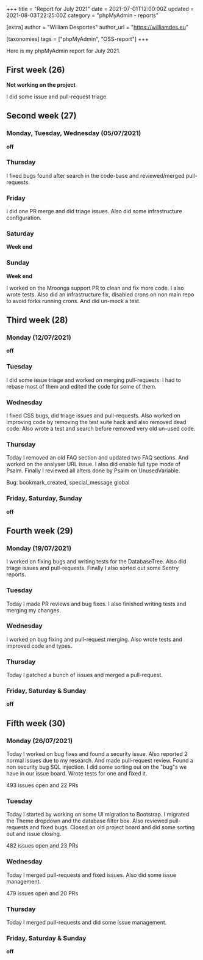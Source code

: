 +++
title = "Report for July 2021"
date = 2021-07-01T12:00:00Z
updated = 2021-08-03T22:25:00Z
category = "phpMyAdmin - reports"

[extra]
author = "William Desportes"
author_url = "https://williamdes.eu"

[taxonomies]
tags = ["phpMyAdmin", "OSS-report"]
+++

Here is my phpMyAdmin report for July 2021.

<!-- more -->

## First week (26)

__Not working on the project__

I did some issue and pull-request triage.

## Second week (27)

### Monday, Tuesday, Wednesday (05/07/2021)

__off__

### Thursday

I fixed bugs found after search in the code-base and reviewed/merged pull-requests.

### Friday

I did one PR merge and did triage issues. Also did some infrastructure configuration.

### Saturday

__Week end__

### Sunday

__Week end__

I worked on the Mroonga support PR to clean and fix more code. I also wrote tests.
Also did an infrastructure fix, disabled crons on non main repo to avoid forks running crons.
And did un-mock a test.

## Third week (28)

### Monday (12/07/2021)

__off__

### Tuesday

I did some issue triage and worked on merging pull-requests.
I had to rebase most of them and edited the code for some of them.

### Wednesday

I fixed CSS bugs, did triage issues and pull-requests.
Also worked on improving code by removing the test suite hack and also removed dead code.
Also wrote a test and search before removed very old un-used code.

### Thursday

Today I removed an old FAQ section and updated two FAQ sections.
And worked on the analyser URL issue.
I also did enable full type mode of Psalm.
Finally I reviewed all alters done by Psalm on UnusedVariable.

Bug: bookmark_created, special_message global

### Friday, Saturday, Sunday

__off__

## Fourth week (29)

### Monday (19/07/2021)

I worked on fixing bugs and writing tests for the DatabaseTree.
Also did triage issues and pull-requests. Finally I also sorted out some Sentry reports.

### Tuesday

Today I made PR reviews and bug fixes.
I also finished writing tests and merging my changes.

### Wednesday

I worked on bug fixing and pull-request merging.
Also wrote tests and improved code and types.

### Thursday

Today I patched a bunch of issues and merged a pull-request.

### Friday, Saturday & Sunday

__off__

## Fifth week (30)

### Monday (26/07/2021)

Today I worked on bug fixes and found a security issue.
Also reported 2 normal issues due to my research.
And made pull-request review. Found a non security bug SQL injection.
I did some sorting out on the "bug"s we have in our issue board.
Wrote tests for one and fixed it.

493 issues open and 22 PRs

### Tuesday

Today I started by working on some UI migration to Bootstrap.
I migrated the Theme dropdown and the database filter box.
Also reviewed pull-requests and fixed bugs.
Closed an old project board and did some sorting out and issue closing.

482 issues open and 23 PRs

### Wednesday

Today I merged pull-requests and fixed issues.
Also did some issue management.

479 issues open and 20 PRs

### Thursday

Today I merged pull-requests and did some issue management.

### Friday, Saturday & Sunday

__off__
